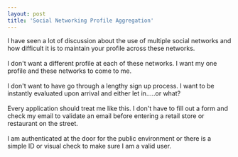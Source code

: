 ```yaml
---
layout: post
title: 'Social Networking Profile Aggregation'
---
```

I have seen a lot of discussion about the use of multiple social networks and how difficult it is to maintain your profile across these networks.<br /><br />I don't want a different profile at each of these networks.  I want my one profile and these networks to come to me.<br /><br />I don't want to have go through a lengthy sign up process. I want to be instantly evaluated upon arrival and either let in.....or what?<br /><br />Every application should treat me like this. I don't have to fill out a form and check my email to validate an email before entering a retail store or restaurant on the street.<br /><br />I am authenticated at the door for the public environment or there is a simple ID or visual check to make sure I am a valid user.